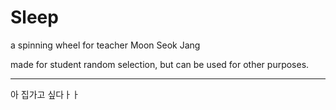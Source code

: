 # Sleep

 a spinning wheel for teacher Moon Seok Jang

 made for student random selection, but can be used for other purposes.


---------------
아 집가고 싶다ㅏㅏ
